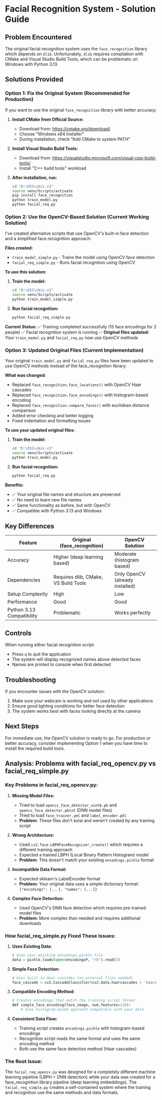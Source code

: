 # Facial Recognition System - Solution Guide

## Problem Encountered
The original facial recognition system uses the `face_recognition` library which depends on `dlib`. Unfortunately, `dlib` requires compilation with CMake and Visual Studio Build Tools, which can be problematic on Windows with Python 3.13.

## Solutions Provided

### Option 1: Fix the Original System (Recommended for Production)

If you want to use the original `face_recognition` library with better accuracy:

1. **Install CMake from Official Source:**
   - Download from: https://cmake.org/download/
   - Choose "Windows x64 Installer"
   - During installation, check "Add CMake to system PATH"

2. **Install Visual Studio Build Tools:**
   - Download from: https://visualstudio.microsoft.com/visual-cpp-build-tools/
   - Install "C++ build tools" workload

3. **After installation, run:**
   ```bash
   cd "D:\OSS\vbis.v3"
   source venv/Scripts/activate
   pip install face_recognition
   python train_model.py
   python facial_req.py
   ```

### Option 2: Use the OpenCV-Based Solution (Current Working Solution)

I've created alternative scripts that use OpenCV's built-in face detection and a simplified face recognition approach:

**Files created:**
- `train_model_simple.py` - Trains the model using OpenCV face detection
- `facial_req_simple.py` - Runs facial recognition using OpenCV

**To use this solution:**

1. **Train the model:**
   ```bash
   cd "D:\OSS\vbis.v3"
   source venv/Scripts/activate
   python train_model_simple.py
   ```

2. **Run facial recognition:**
   ```bash
   python facial_req_simple.py
   ```

**Current Status:**
✅ Training completed successfully (15 face encodings for 2 people)
✅ Facial recognition system is running
✅ **Original files updated:** Your `train_model.py` and `facial_req.py` now use OpenCV methods

### Option 3: Updated Original Files (Current Implementation)

Your original `train_model.py` and `facial_req.py` files have been updated to use OpenCV methods instead of the face_recognition library:

**What was changed:**
- Replaced `face_recognition.face_locations()` with OpenCV Haar cascades
- Replaced `face_recognition.face_encodings()` with histogram-based encoding
- Replaced `face_recognition.compare_faces()` with euclidean distance comparison
- Added error checking and better logging
- Fixed indentation and formatting issues

**To use your updated original files:**

1. **Train the model:**
   ```bash
   cd "D:\OSS\vbis.v3"
   source venv/Scripts/activate
   python train_model.py
   ```

2. **Run facial recognition:**
   ```bash
   python facial_req.py
   ```

**Benefits:**
- ✅ Your original file names and structure are preserved
- ✅ No need to learn new file names
- ✅ Same functionality as before, but with OpenCV
- ✅ Compatible with Python 3.13 and Windows

## Key Differences

| Feature | Original (face_recognition) | OpenCV Solution |
|---------|----------------------------|-----------------|
| Accuracy | Higher (deep learning based) | Moderate (histogram based) |
| Dependencies | Requires dlib, CMake, VS Build Tools | Only OpenCV (already installed) |
| Setup Complexity | High | Low |
| Performance | Good | Good |
| Python 3.13 Compatibility | Problematic | Works perfectly |

## Controls

When running either facial recognition script:
- Press `q` to quit the application
- The system will display recognized names above detected faces
- Names are printed to console when first detected

## Troubleshooting

If you encounter issues with the OpenCV solution:
1. Make sure your webcam is working and not used by other applications
2. Ensure good lighting conditions for better face detection
3. The system works best with faces looking directly at the camera

## Next Steps

For immediate use, the OpenCV solution is ready to go. For production or better accuracy, consider implementing Option 1 when you have time to install the required build tools.

## Analysis: Problems with facial_req_opencv.py vs facial_req_simple.py

### Key Problems in facial_req_opencv.py:

1. **Missing Model Files:**
   - Tried to load `opencv_face_detector_uint8.pb` and `opencv_face_detector.pbtxt` (DNN model files)
   - Tried to load `face_trainer.yml` and `label_encoder.pkl` 
   - **Problem:** These files don't exist and weren't created by any training script

2. **Wrong Architecture:**
   - Used `cv2.face.LBPHFaceRecognizer_create()` which requires a different training approach
   - Expected a trained LBPH (Local Binary Pattern Histogram) model
   - **Problem:** This doesn't match your existing `encodings.pickle` format

3. **Incompatible Data Format:**
   - Expected sklearn's LabelEncoder format
   - **Problem:** Your original data uses a simple dictionary format: `{"encodings": [...], "names": [...]}`

4. **Complex Face Detection:**
   - Used OpenCV's DNN face detection which requires pre-trained model files
   - **Problem:** More complex than needed and requires additional downloads

### How facial_req_simple.py Fixed These Issues:

1. **Uses Existing Data:**
   ```python
   # Uses your existing encodings.pickle file
   data = pickle.loads(open(encodingsP, "rb").read())
   ```

2. **Simple Face Detection:**
   ```python
   # Uses built-in Haar cascades (no external files needed)
   face_cascade = cv2.CascadeClassifier(cv2.data.haarcascades + 'haarcascade_frontalface_default.xml')
   ```

3. **Compatible Encoding Method:**
   ```python
   # Creates encodings that match the training script format
   def simple_face_encoding(face_image, num_features=128):
       # Uses histogram-based approach compatible with your data
   ```

4. **Consistent Data Flow:**
   - Training script creates `encodings.pickle` with histogram-based encodings
   - Recognition script reads the same format and uses the same encoding method
   - Both use the same face detection method (Haar cascades)

### The Root Issue:
The `facial_req_opencv.py` was designed for a completely different machine learning pipeline (LBPH + DNN detection) while your data was created for a face_recognition library pipeline (deep learning embeddings). The `facial_req_simple.py` creates a self-contained system where the training and recognition use the same methods and data formats.
